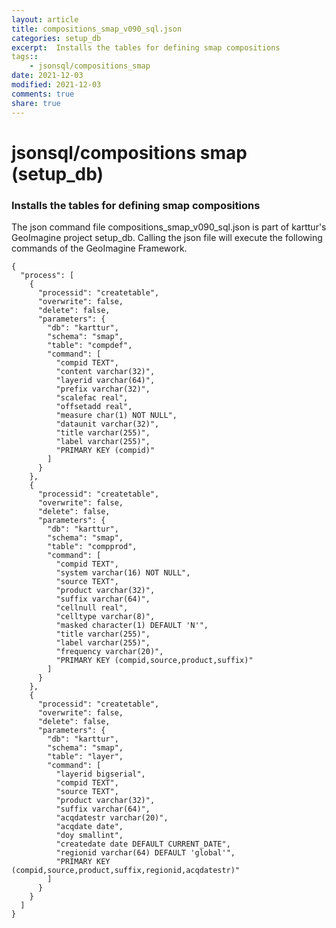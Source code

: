 ```yaml
---
layout: article
title: compositions_smap_v090_sql.json
categories: setup_db
excerpt:  Installs the tables for defining smap compositions
tags:: 
    - jsonsql/compositions_smap
date: 2021-12-03
modified: 2021-12-03
comments: true
share: true
---
```


# jsonsql/compositions smap (setup_db)

###  Installs the tables for defining smap compositions

The json command file <span class='file'>compositions_smap_v090_sql.json</span> is part of karttur's GeoImagine project <span class='project'>setup_db</span>. Calling the json file will execute the following commands of the GeoImagine Framework.

```
{
  "process": [
    {
      "processid": "createtable",
      "overwrite": false,
      "delete": false,
      "parameters": {
        "db": "karttur",
        "schema": "smap",
        "table": "compdef",
        "command": [
          "compid TEXT",
          "content varchar(32)",
          "layerid varchar(64)",
          "prefix varchar(32)",
          "scalefac real",
          "offsetadd real",
          "measure char(1) NOT NULL",
          "dataunit varchar(32)",
          "title varchar(255)",
          "label varchar(255)",
          "PRIMARY KEY (compid)"
        ]
      }
    },
    {
      "processid": "createtable",
      "overwrite": false,
      "delete": false,
      "parameters": {
        "db": "karttur",
        "schema": "smap",
        "table": "compprod",
        "command": [
          "compid TEXT",
          "system varchar(16) NOT NULL",
          "source TEXT",
          "product varchar(32)",
          "suffix varchar(64)",
          "cellnull real",
          "celltype varchar(8)",
          "masked character(1) DEFAULT 'N'",
          "title varchar(255)",
          "label varchar(255)",
          "frequency varchar(20)",
          "PRIMARY KEY (compid,source,product,suffix)"
        ]
      }
    },
    {
      "processid": "createtable",
      "overwrite": false,
      "delete": false,
      "parameters": {
        "db": "karttur",
        "schema": "smap",
        "table": "layer",
        "command": [
          "layerid bigserial",
          "compid TEXT",
          "source TEXT",
          "product varchar(32)",
          "suffix varchar(64)",
          "acqdatestr varchar(20)",
          "acqdate date",
          "doy smallint",
          "createdate date DEFAULT CURRENT_DATE",
          "regionid varchar(64) DEFAULT 'global'",
          "PRIMARY KEY (compid,source,product,suffix,regionid,acqdatestr)"
        ]
      }
    }
  ]
}
```
